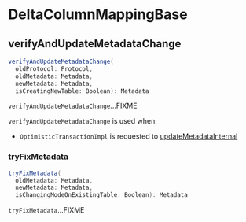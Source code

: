 # DeltaColumnMappingBase

## <span id="verifyAndUpdateMetadataChange"> verifyAndUpdateMetadataChange

```scala
verifyAndUpdateMetadataChange(
  oldProtocol: Protocol,
  oldMetadata: Metadata,
  newMetadata: Metadata,
  isCreatingNewTable: Boolean): Metadata
```

`verifyAndUpdateMetadataChange`...FIXME

`verifyAndUpdateMetadataChange` is used when:

* `OptimisticTransactionImpl` is requested to [updateMetadataInternal](OptimisticTransactionImpl.md#updateMetadataInternal)

### <span id="tryFixMetadata"> tryFixMetadata

```scala
tryFixMetadata(
  oldMetadata: Metadata,
  newMetadata: Metadata,
  isChangingModeOnExistingTable: Boolean): Metadata
```

`tryFixMetadata`...FIXME
